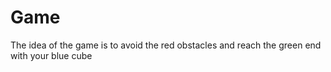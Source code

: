 # Game
The idea of the game is to avoid the red obstacles and reach the green end with your blue cube
